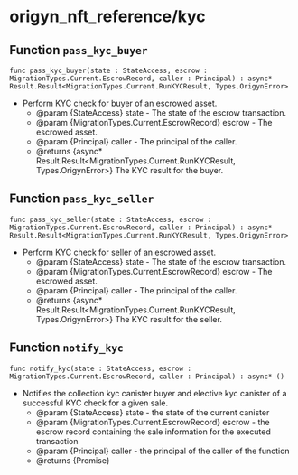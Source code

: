 # origyn_nft_reference/kyc

## Function `pass_kyc_buyer`
``` motoko no-repl
func pass_kyc_buyer(state : StateAccess, escrow : MigrationTypes.Current.EscrowRecord, caller : Principal) : async* Result.Result<MigrationTypes.Current.RunKYCResult, Types.OrigynError>
```

* Perform KYC check for buyer of an escrowed asset.
    * @param {StateAccess} state - The state of the escrow transaction.
    * @param {MigrationTypes.Current.EscrowRecord} escrow - The escrowed asset.
    * @param {Principal} caller - The principal of the caller.
    * @returns {async* Result.Result<MigrationTypes.Current.RunKYCResult, Types.OrigynError>} The KYC result for the buyer.

## Function `pass_kyc_seller`
``` motoko no-repl
func pass_kyc_seller(state : StateAccess, escrow : MigrationTypes.Current.EscrowRecord, caller : Principal) : async* Result.Result<MigrationTypes.Current.RunKYCResult, Types.OrigynError>
```

* Perform KYC check for seller of an escrowed asset.
    * @param {StateAccess} state - The state of the escrow transaction.
    * @param {MigrationTypes.Current.EscrowRecord} escrow - The escrowed asset.
    * @param {Principal} caller - The principal of the caller.
    * @returns {async* Result.Result<MigrationTypes.Current.RunKYCResult, Types.OrigynError>} The KYC result for the seller.

## Function `notify_kyc`
``` motoko no-repl
func notify_kyc(state : StateAccess, escrow : MigrationTypes.Current.EscrowRecord, caller : Principal) : async* ()
```

* Notifies the collection kyc canister buyer and elective kyc canister of a successful KYC check for a given sale.
    * @param {StateAccess} state - the state of the current canister
    * @param {MigrationTypes.Current.EscrowRecord} escrow - the escrow record containing the sale information for the executed transaction
    * @param {Principal} caller - the principal of the caller of the function
    * @returns {Promise<void>}
